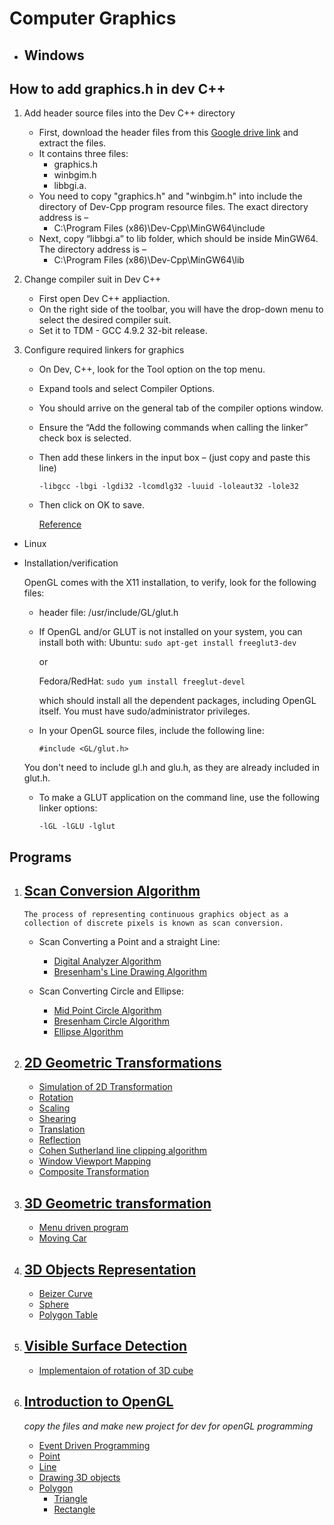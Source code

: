 # Computer Graphics

- ## Windows

## How to add graphics.h in dev C++

1. Add header source files into the Dev C++ directory

   - First, download the header files from this [Google drive link](https://drive.google.com/file/d/1ULN_XcrbDkls2U2DlYkNM_yiua5h-_NI/view?usp=sharing) and extract the files.
   - It contains three files:
     - graphics.h
     - winbgim.h
     - libbgi.a.
   - You need to copy "graphics.h" and "winbgim.h" into include the directory of Dev-Cpp program resource files. The exact directory address is –
     - C:\Program Files (x86)\Dev-Cpp\MinGW64\include
   - Next, copy “libbgi.a” to lib folder, which should be inside MinGW64. The directory address is –
     - C:\Program Files (x86)\Dev-Cpp\MinGW64\lib

2. Change compiler suit in Dev C++

   - First open Dev C++ appliaction.
   - On the right side of the toolbar, you will have the drop-down menu to select the desired compiler suit.
   - Set it to TDM - GCC 4.9.2 32-bit release.

3. Configure required linkers for graphics

   - On Dev, C++, look for the Tool option on the top menu.
   - Expand tools and select Compiler Options.
   - You should arrive on the general tab of the compiler options window.
   - Ensure the “Add the following commands when calling the linker” check box is selected.
   - Then add these linkers in the input box – (just copy and paste this line)

     `-libgcc -lbgi -lgdi32 -lcomdlg32 -luuid -loleaut32 -lole32`

   - Then click on OK to save.

     [Reference](https://gamespec.tech/how-to-add-graphics-in-dev-c/)

- Linux

- Installation/verification

  OpenGL comes with the X11 installation, to verify, look for the following files:

  - header file:
    /usr/include/GL/glut.h

  - If OpenGL and/or GLUT is not installed on your system, you can install both with:
    Ubuntu: `sudo apt-get install freeglut3-dev`

    or

    Fedora/RedHat: `sudo yum install freeglut-devel`

    which should install all the dependent packages, including OpenGL itself. You must have sudo/administrator privileges.

  - In your OpenGL source files, include the following line:

    `#include <GL/glut.h>`

  You don't need to include gl.h and glu.h, as they are already included in glut.h.

  - To make a GLUT application on the command line, use the following linker options:

    `-lGL -lGLU -lglut`

## Programs

1. ## [Scan Conversion Algorithm](Scan_Conversion_Algorithm/)

   ```README
   The process of representing continuous graphics object as a collection of discrete pixels is known as scan conversion.
   ```

   - Scan Converting a Point and a straight Line:

     - [Digital Analyzer Algorithm](Scan_Conversion_Algorithm/DDA.cpp)
     - [Bresenham's Line Drawing Algorithm](Scan_Conversion_Algorithm/Bresenham.cpp)

   - Scan Converting Circle and Ellipse:

     - [Mid Point Circle Algorithm](Scan_Conversion_Algorithm/midpoint-circle.cpp)
     - [Bresenham Circle Algorithm](Scan_Conversion_Algorithm/bresenham-circle.cpp)
     - [Ellipse Algorithm](Scan_Conversion_Algorithm/ellipse.cpp)

2. ## [2D Geometric Transformations](2D_Geometric_transformations/)

   - [Simulation of 2D Transformation](2D_Geometric_transformations/menuDrivenAll.cpp)
   - [Rotation](2D_Geometric_transformations/rotation.cpp)
   - [Scaling](2D_Geometric_transformations/scaling.cpp)
   - [Shearing](2D_Geometric_transformations/shearing.cpp)
   - [Translation](2D_Geometric_transformations/translation.cpp)
   - [Reflection](2D_Geometric_transformations/reflection.cpp)
   - [Cohen Sutherland line clipping algorithm](2D_Geometric_transformations/Cohen_Sutherland_Line_Clipping_Algorithm.cpp)
   - [Window Viewport Mapping](2D_Geometric_transformations/window_viewport_mapping.cpp)
   - [Composite Transformation](2D_Geometric_transformations/composite_transformation.cpp)

3. ## [3D Geometric transformation](3D_Geometric_transformation/)

   - [Menu driven program](3D_Geometric_transformation/3Dmenu_driven.cpp)
   - [Moving Car](3D_Geometric_transformation/moving_car.cpp)

4. ## [3D Objects Representation](3D_object_representation/)

   - [Beizer Curve](3D_object_representation/beizer_curve.cpp)
   - [Sphere](3D_object_representation/sphere.cpp)
   - [Polygon Table](3D_object_representation/polygon_table.cpp)

5. ## [Visible Surface Detection](Visible_Surface_Detections/)

   - [Implementaion of rotation of 3D cube](Visible_Surface_Detections/rotation_3D_cube.cpp)

6. ## [Introduction to OpenGL](OpenGL/)

   _copy the files and make new project for dev for openGL programming_

   - [Event Driven Programming](OpenGL/event_driven.cpp)
   - [Point](OpenGL/point.cpp)
   - [Line](OpenGL/line.cpp)
   - [Drawing 3D objects](OpenGL/colorCube.cpp)
   - [Polygon](OpenGL/polygon.cpp)
     - [Triangle](OpenGL/triangle.cpp)
     - [Rectangle](OpenGL/rectangle.cpp)

